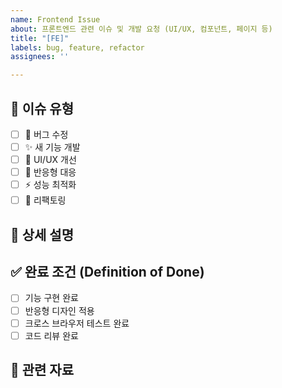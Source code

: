 ```yaml
---
name: Frontend Issue
about: 프론트엔드 관련 이슈 및 개발 요청 (UI/UX, 컴포넌트, 페이지 등)
title: "[FE]"
labels: bug, feature, refactor
assignees: ''

---
```


## 🎯 이슈 유형
- [ ] 🐛 버그 수정
- [ ] ✨ 새 기능 개발
- [ ] 🎨 UI/UX 개선
- [ ] 📱 반응형 대응
- [ ] ⚡ 성능 최적화
- [ ] 🔧 리팩토링

## 📝 상세 설명
<!-- 이슈에 대한 구체적인 설명을 작성해주세요 -->

## ✅ 완료 조건 (Definition of Done)
- [ ] 기능 구현 완료
- [ ] 반응형 디자인 적용
- [ ] 크로스 브라우저 테스트 완료
- [ ] 코드 리뷰 완료

## 🔗 관련 자료
<!-- 참고할 디자인, 문서, 다른 이슈가 있다면 링크해주세요 -->
